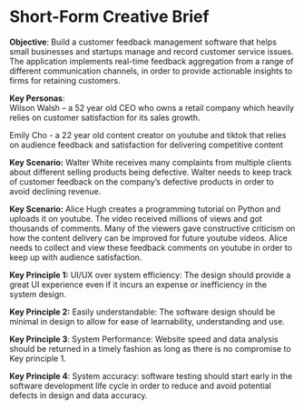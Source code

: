 # Short-Form Creative Brief

**Objective**: Build a customer feedback management software that helps small businesses and startups manage and record customer service issues. The application implements real-time feedback aggregation from a range of different communication channels, in order to provide actionable insights to firms for retaining customers.

**Key Personas**: \
Wilson Walsh – a 52 year old CEO who owns a retail company which heavily relies on customer satisfaction for its sales growth.

Emily Cho - a 22 year old content creator on youtube and tiktok that relies on audience feedback and satisfaction for delivering competitive content

**Key Scenario:** Walter White receives many complaints from multiple clients about different selling products being defective. Walter needs to keep track of customer feedback on the company’s defective products in order to avoid declining revenue.

**Key Scenario:** Alice Hugh creates a programming tutorial on Python and uploads it on youtube. The video received millions of views and got thousands of comments. Many of the viewers gave constructive criticism on how the content delivery can be improved for future youtube videos. Alice needs to collect and view these feedback comments on youtube in order to keep up with audience satisfaction.

**Key Principle 1:** UI/UX over system efficiency: The design should provide a great UI experience even if it incurs an expense or inefficiency in the system design.

**Key Principle 2:** Easily understandable: The software design should be minimal in design to allow for ease of learnability, understanding and use.

**Key Principle 3**: System Performance: Website speed and data analysis should be returned in a timely fashion as long as there is no compromise to Key principle 1.

**Key Principle 4**: System accuracy: software testing should start early in the software development life cycle in order to reduce and avoid potential defects in design and data accuracy.
